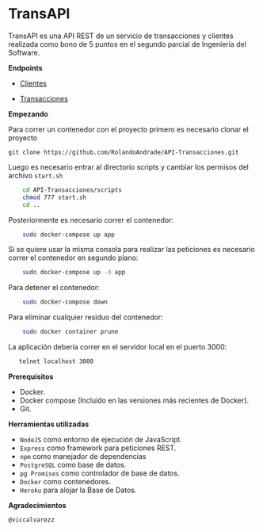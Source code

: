 # **TransAPI**

TransAPI es una API REST de un servicio de transacciones y clientes realizada como bono de 5 puntos en el segundo parcial de Ingeniería del Software.

**Endpoints**

- [Clientes](https://github.com/RolandoAndrade/API-Transacciones/wiki/Clientes)

- [Transacciones](https://github.com/RolandoAndrade/API-Transacciones/wiki/Transacciones)

**Empezando**

Para correr un contenedor con el proyecto primero es necesario clonar el proyecto

    git clone https://github.com/RolandoAndrade/API-Transacciones.git

Luego es necesario entrar al directorio scripts y cambiar los permisos del archivo `start.sh`

```bash
    cd API-Transacciones/scripts
    chmod 777 start.sh
    cd ..
 ``` 
 
Posteriormente es necesario correr el contenedor:

```bash
    sudo docker-compose up app
 ``` 
 
Si se quiere usar la misma consola para realizar las peticiones es necesario correr el contenedor en segundo plano:

```bash
    sudo docker-compose up -d app
 ``` 
 
Para detener el contenedor:

```bash
    sudo docker-compose down
 ``` 
 
 Para eliminar cualquier residuo del contenedor:
 
 ```bash
     sudo docker container prune
  ``` 
  
  La aplicación debería correr en el servidor local en el puerto 3000:
  
 ```bash
    telnet localhost 3000
 ``` 
 
**Prerequisitos**

- Docker.
- Docker compose (Incluido en las versiones más recientes de Docker).
- Git.

**Herramientas utilizadas**

- `NodeJS` como entorno de ejecución de JavaScript.
- `Express` como framework para peticiones REST.
- `npm` como manejador de dependencias
- `PostgreSQL` como base de datos.
- `pg Promises` como controlador de base de datos.
- `Docker` como contenedores.
- `Heroku` para alojar la Base de Datos.

**Agradecimientos**

    @viccalvarezz
